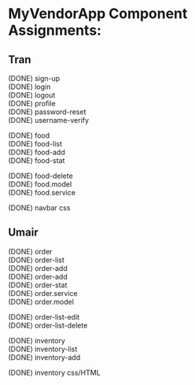 MyVendorApp Component Assignments:
==================================


Tran
----
(DONE) sign-up <br />
(DONE) login <br />
(DONE) logout <br />
(DONE) profile <br />
(DONE) password-reset <br />
(DONE) username-verify <br />

(DONE) food <br />
(DONE) food-list <br />
(DONE) food-add <br />
(DONE) food-stat <br />

(DONE) food-delete <br />
(DONE) food.model <br />
(DONE) food.service <br />

(DONE) navbar css <br />


Umair
-----
(DONE) order <br />
(DONE) order-list <br />
(DONE) order-add <br />
(DONE) order-add <br />
(DONE) order-stat <br />
(DONE) order.service <br />
(DONE) order.model <br />



(DONE) order-list-edit <br />
(DONE) order-list-delete <br />


(DONE) inventory <br />
(DONE) inventory-list <br />
(DONE) inventory-add <br />

(DONE) inventory css/HTML



